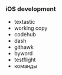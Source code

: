 ### iOS development

- textastic
- working copy
- codehub
- dash
- githawk
- byword
- testflight
- команды
